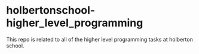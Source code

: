 # holbertonschool-higher_level_programming
This repo is related to all of the higher level programming tasks at holberton school.


